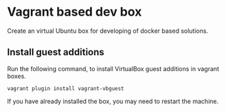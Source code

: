 # Vagrant based dev box

Create an virtual Ubuntu box for developing of docker based solutions.

## Install guest additions

Run the following command, to install VirtualBox guest additions in vagrant
boxes.

    vagrant plugin install vagrant-vbguest

If you have already installed the box, you may need to restart the machine.
